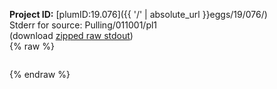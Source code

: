**Project ID:** [plumID:19.076]({{ '/' | absolute_url }}eggs/19/076/)  
Stderr for source:  Pulling/011001/pl1   
(download [zipped raw stdout](pl1.plumed_master.stdout.txt.zip))  
{% raw %}
<pre>
</pre>
{% endraw %}
